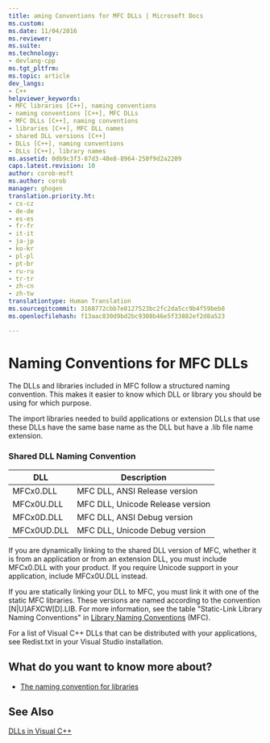 ```yaml
---
title: aming Conventions for MFC DLLs | Microsoft Docs
ms.custom: 
ms.date: 11/04/2016
ms.reviewer: 
ms.suite: 
ms.technology:
- devlang-cpp
ms.tgt_pltfrm: 
ms.topic: article
dev_langs:
- C++
helpviewer_keywords:
- MFC libraries [C++], naming conventions
- naming conventions [C++], MFC DLLs
- MFC DLLs [C++], naming conventions
- libraries [C++], MFC DLL names
- shared DLL versions [C++]
- DLLs [C++], naming conventions
- DLLs [C++], library names
ms.assetid: 0db9c3f3-87d3-40e8-8964-250f9d2a2209
caps.latest.revision: 10
author: corob-msft
ms.author: corob
manager: ghogen
translation.priority.ht:
- cs-cz
- de-de
- es-es
- fr-fr
- it-it
- ja-jp
- ko-kr
- pl-pl
- pt-br
- ru-ru
- tr-tr
- zh-cn
- zh-tw
translationtype: Human Translation
ms.sourcegitcommit: 3168772cbb7e8127523bc2fc2da5cc9b4f59beb8
ms.openlocfilehash: f13aac830d9bd2bc9308b46e5f33882ef2d8a523

---
```

# Naming Conventions for MFC DLLs
The DLLs and libraries included in MFC follow a structured naming convention. This makes it easier to know which DLL or library you should be using for which purpose.  
  
 The import libraries needed to build applications or extension DLLs that use these DLLs have the same base name as the DLL but have a .lib file name extension.  
  
### Shared DLL Naming Convention  
  
|DLL|Description|  
|---------|-----------------|  
|MFCx0.DLL|MFC DLL, ANSI Release version|  
|MFCx0U.DLL|MFC DLL, Unicode Release version|  
|MFCx0D.DLL|MFC DLL, ANSI Debug version|  
|MFCx0UD.DLL|MFC DLL, Unicode Debug version|  
  
 If you are dynamically linking to the shared DLL version of MFC, whether it is from an application or from an extension DLL, you must include MFCx0.DLL with your product. If you require Unicode support in your application, include MFCx0U.DLL instead.  
  
 If you are statically linking your DLL to MFC, you must link it with one of the static MFC libraries. These versions are named according to the convention [N&#124;U]AFXCW[D].LIB. For more information, see the table "Static-Link Library Naming Conventions" in [Library Naming Conventions](../mfc/library-naming-conventions.md) (MFC).  
  
 For a list of Visual C++ DLLs that can be distributed with your applications, see Redist.txt in your Visual Studio installation.  
  
## What do you want to know more about?  
  
-   [The naming convention for libraries](../mfc/library-naming-conventions.md)  
  
## See Also  
 [DLLs in Visual C++](../build/dlls-in-visual-cpp.md)


<!--HONumber=Jan17_HO1-->


